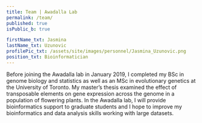 ```yaml
---
title: Team | Awadalla Lab
permalink: /team/
published: true
isPublic_b: true

firstName_txt: Jasmina
lastName_txt: Uzunovic
profilePic_txt: /assets/site/images/personnel/Jasmina_Uzunovic.png
position_txt: Bioinformatician
---
```


Before joining the Awadalla lab in January 2019, I completed my BSc in genome biology and statistics as well as an MSc in evolutionary genetics at the University of Toronto. My master’s thesis examined the effect of transposable elements on gene expression across the genome in a population of flowering plants. In the Awadalla lab, I will provide bioinformatics support to graduate students and I hope to improve my bioinformatics and data analysis skills working with large datasets.
